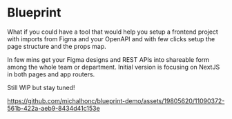 # Blueprint

What if you could have a tool that would help you setup a frontend project with imports from Figma and your OpenAPI and with few clicks setup the page structure and the props map.

In few mins get your Figma designs and REST APIs into shareable form among the whole team or department. Initial version is focusing on NextJS in both pages and app routers.

Still WIP but stay tuned!

https://github.com/michalhonc/blueprint-demo/assets/19805620/11090372-561b-422a-aeb9-8434d41c153e

